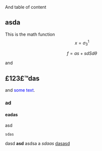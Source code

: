

And table of content



## asda

This is the math function $$x = \sigma ^1_3$$


$$
f = as + sd Sd \theta
$$




and 





## £123£™das



and <span style="color:blue">some text</span>.





### ad

#### eadas



asd



`sdas`





dasd **asd** asdsa a *sdaas* <u>dasasd</u> 











